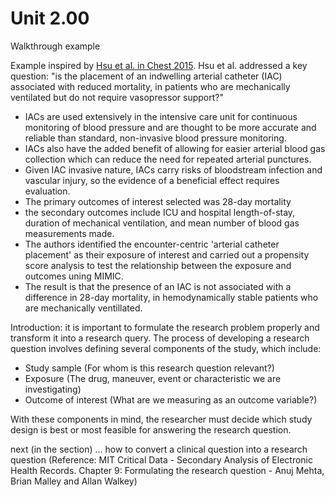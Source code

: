 # Unit 2.00

Walkthrough example

Example inspired by [Hsu et al. in Chest 2015](https://www.ncbi.nlm.nih.gov/pmc/articles/PMC4665738/#:~:text=Indwelling%20arterial%20catheters%20(IACs)%20are%20used%20in%20the%20ICU%20setting,stable%20IAC%20use%20over%20time).
Hsu et al. addressed a key question: "is the placement of an indwelling arterial catheter (IAC) associated with reduced mortality, in patients who are mechanically ventilated but do not require vasopressor support?"

  * IACs are used extensively in the intensive care unit for continuous monitoring of blood pressure and are thought to  be more accurate and reliable than standard, non-invasive blood pressure monitoring.
  * IACs also have the added benefit of allowing for easier arterial blood gas collection which can reduce the need for repeated arterial punctures.
  * Given  IAC invasive nature, IACs carry risks of bloodstream infection and vascular injury, so the evidence of a beneficial effect requires evaluation.
  * The primary outcomes of interest selected was 28-day mortality
  * the secondary outcomes include ICU and hospital length-of-stay, duration of mechanical ventilation, and mean number of blood gas measurements made.
  * The authors identified the encounter-centric 'arterial catheter placement' as their exposure of interest and carried out a propensity score analysis to test the relationship between the exposure and outcomes uning MIMIC.
  * The result is that the presence of an IAC is not associated with a difference in 28-day mortality, in hemodynamically stable patients who are mechanically ventillated.
  
Introduction: it is important to formulate the research problem properly and transform it into a research query.
The process of developing a research question involves defining several components of the study, which include:
  * Study sample (For whom is this research question relevant?)
  * Exposure (The drug, maneuver, event or characteristic we are investigating)
  * Outcome of interest (What are we measuring as an outcome variable?)
  
With these components in mind, the researcher must decide which study design is best or most feasible for answering the research question.

next (in the section) ... how to convert a clinical question into a research question
(Reference: MIT Critical Data - Secondary Analysis of Electronic Health Records. Chapter 9: Formulating the research question - Anuj Mehta, Brian Malley and Allan Walkey)
